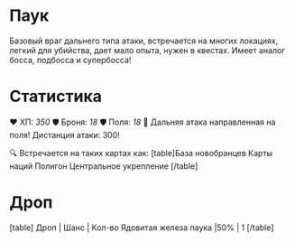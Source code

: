 # Паук
Базовый враг дальнего типа атаки, встречается на многих локациях, легкий для убийства, дает мало опыта, нужен в квестах. Имеет аналог босса, подбосса и супербосса!
# Cтатистика
❤ ХП: *350*
🛡 Броня: *18*
🛡 Поля: *18*
🔫 Дальняя атака направленная на поля!
   Дистанция атаки: 300!

🔍 Встречается на таких картах как:
[table]База новобранцев
Карты наций
Полигон
Центральное укрепление
[/table]
# Дроп
[table] Дроп | Шанс | Кол-во
Ядовитая железа паука |50% | 1
[/table]